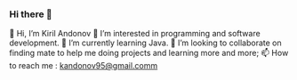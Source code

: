 ### Hi there 👋

👋 Hi, I’m Kiril Andonov
👀 I’m interested in programming and software development.
🌱 I’m currently learning Java.
💞️ I’m looking to collaborate on finding mate to help me doing projects and learning more and more;
📫 How to reach me : kandonov95@gmail.comm
